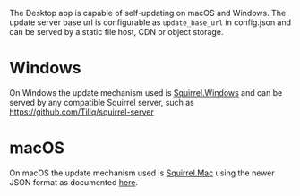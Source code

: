 The Desktop app is capable of self-updating on macOS and Windows.
The update server base url is configurable as `update_base_url` in config.json and can be served by a static file host,
CDN or object storage.

# Windows

On Windows the update mechanism used is [Squirrel.Windows](https://github.com/Squirrel/Squirrel.Windows)
and can be served by any compatible Squirrel server, such as https://github.com/Tiliq/squirrel-server

# macOS

On macOS the update mechanism used is [Squirrel.Mac](https://github.com/Squirrel/Squirrel.Mac)
using the newer JSON format as documented [here](https://github.com/Squirrel/Squirrel.Mac#update-file-json-format).

